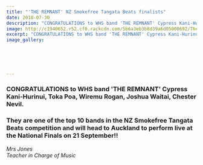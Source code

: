 ```yaml
---
title: "'THE REMNANT' NZ Smokefree Tangata Beats finalists"
date: 2018-07-30
description: "CONGRATULATIONS to WHS band 'THE REMNANT' Cypress Kani-Hurinui, Toka Poa, Wiremu Rogan, Joshua Waitai, Chester Nevil..."
image: http://c1940652.r52.cf0.rackcdn.com/5b6a3eb3b8d39a6d05000692/The-Remnant-winners.jpg
excerpt: "CONGRATULATIONS to WHS band 'THE REMNANT' Cypress Kani-Hurinui, Toka Poa, Wiremu Rogan, Joshua Waitai, Chester Nevil."
image_gallery:
    
    
    
    
    
---
```


<h3><span>CONGRATULATIONS to WHS band 'THE REMNANT' Cypress Kani-Hurinui, Toka Poa, Wiremu Rogan, Joshua Waitai, Chester Nevil. </span></h3>
<h3>They are one of the top 10 bands in the NZ Smokefree Tangata Beats competition and will head to Auckland to perform live at the National Finals on 21 September!!</h3>
<p><em>Mrs Jones</em><br /><em>Teacher in Charge of Music</em></p>


